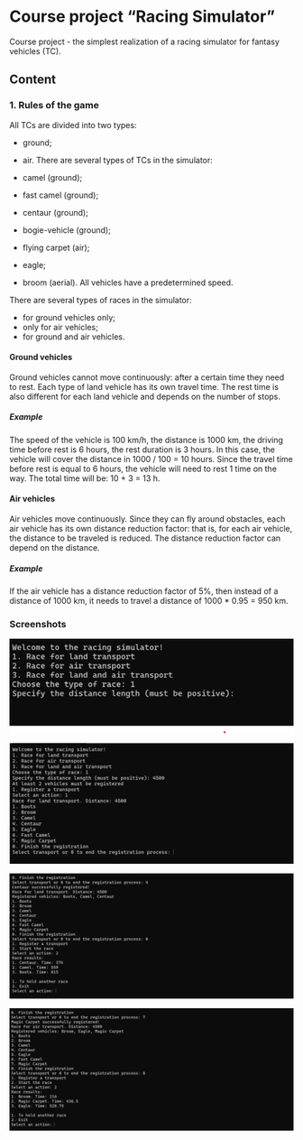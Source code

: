 # Course project “Racing Simulator”
Course project - the simplest realization of a racing simulator for fantasy vehicles (TC).

## Content
### 1. Rules of the game
All TCs are divided into two types:

- ground;
- air.
There are several types of TCs in the simulator:

- camel (ground);
- fast camel (ground);
- centaur (ground);
- bogie-vehicle (ground);
- flying carpet (air);
- eagle;
- broom (aerial).
All vehicles have a predetermined speed.

There are several types of races in the simulator:

- for ground vehicles only;
- only for air vehicles;
- for ground and air vehicles.
#### Ground vehicles
Ground vehicles cannot move continuously: after a certain time they need to rest. Each type of land vehicle has its own travel time. The rest time is also different for each land vehicle and depends on the number of stops.

##### Example
The speed of the vehicle is 100 km/h, the distance is 1000 km, the driving time before rest is 6 hours, the rest duration is 3 hours. In this case, the vehicle will cover the distance in 1000 / 100 = 10 hours. Since the travel time before rest is equal to 6 hours, the vehicle will need to rest 1 time on the way. The total time will be: 10 + 3 = 13 h.

#### Air vehicles
Air vehicles move continuously. Since they can fly around obstacles, each air vehicle has its own distance reduction factor: that is, for each air vehicle, the distance to be traveled is reduced. The distance reduction factor can depend on the distance.

##### Example
If the air vehicle has a distance reduction factor of 5%, then instead of a distance of 1000 km, it needs to travel a distance of 1000 * 0.95 = 950 km.

### Screenshots

![](image-1.png)

![](image-2.png)

![](image-3.png)

![](image-4.png)